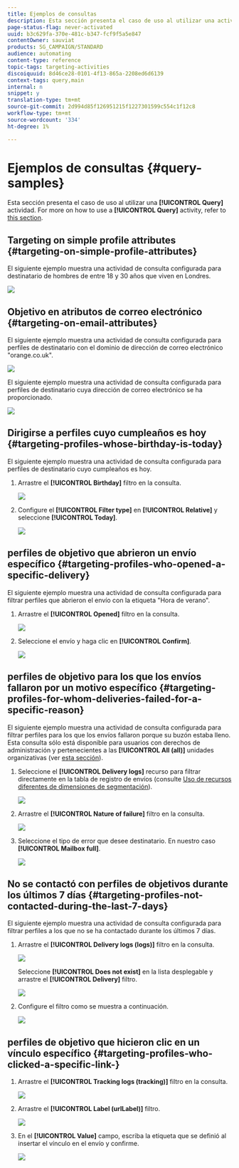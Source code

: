 ```yaml
---
title: Ejemplos de consultas
description: Esta sección presenta el caso de uso al utilizar una actividad de Consulta.
page-status-flag: never-activated
uuid: b3c629fa-370e-481c-b347-fcf9f5a5e847
contentOwner: sauviat
products: SG_CAMPAIGN/STANDARD
audience: automating
content-type: reference
topic-tags: targeting-activities
discoiquuid: 8d46ce28-0101-4f13-865a-2208ed6d6139
context-tags: query,main
internal: n
snippet: y
translation-type: tm+mt
source-git-commit: 2d994d85f126951215f1227301599c554c1f12c8
workflow-type: tm+mt
source-wordcount: '334'
ht-degree: 1%

---
```



# Ejemplos de consultas {#query-samples}

Esta sección presenta el caso de uso al utilizar una **[!UICONTROL Query]** actividad. For more on how to use a **[!UICONTROL Query]** activity, refer to [this section](../../automating/using/query.md).

## Targeting on simple profile attributes {#targeting-on-simple-profile-attributes}

El siguiente ejemplo muestra una actividad de consulta configurada para destinatario de hombres de entre 18 y 30 años que viven en Londres.

![](assets/query_sample_1.png)

## Objetivo en atributos de correo electrónico {#targeting-on-email-attributes}

El siguiente ejemplo muestra una actividad de consulta configurada para perfiles de destinatario con el dominio de dirección de correo electrónico &quot;orange.co.uk&quot;.

![](assets/query_sample_emaildomain.png)

El siguiente ejemplo muestra una actividad de consulta configurada para perfiles de destinatario cuya dirección de correo electrónico se ha proporcionado.

![](assets/query_sample_emailnotempty.png)

## Dirigirse a perfiles cuyo cumpleaños es hoy {#targeting-profiles-whose-birthday-is-today}

El siguiente ejemplo muestra una actividad de consulta configurada para perfiles de destinatario cuyo cumpleaños es hoy.

1. Arrastre el **[!UICONTROL Birthday]** filtro en la consulta.

   ![](assets/query_sample_birthday.png)

1. Configure el **[!UICONTROL Filter type]** en **[!UICONTROL Relative]** y seleccione **[!UICONTROL Today]**.

   ![](assets/query_sample_birthday2.png)

## perfiles de objetivo que abrieron un envío específico {#targeting-profiles-who-opened-a-specific-delivery}

El siguiente ejemplo muestra una actividad de consulta configurada para filtrar perfiles que abrieron el envío con la etiqueta &quot;Hora de verano&quot;.

1. Arrastre el **[!UICONTROL Opened]** filtro en la consulta.

   ![](assets/query_sample_opened.png)

1. Seleccione el envío y haga clic en **[!UICONTROL Confirm]**.

   ![](assets/query_sample_opened2.png)

## perfiles de objetivo para los que los envíos fallaron por un motivo específico {#targeting-profiles-for-whom-deliveries-failed-for-a-specific-reason}

El siguiente ejemplo muestra una actividad de consulta configurada para filtrar perfiles para los que los envíos fallaron porque su buzón estaba lleno. Esta consulta sólo está disponible para usuarios con derechos de administración y pertenecientes a las **[!UICONTROL All (all)]** unidades organizativas (ver [esta sección](../../administration/using/organizational-units.md)).

1. Seleccione el **[!UICONTROL Delivery logs]** recurso para filtrar directamente en la tabla de registro de envíos (consulte [Uso de recursos diferentes de dimensiones de segmentación](../../automating/using/using-resources-different-from-targeting-dimensions.md)).

   ![](assets/query_sample_failure1.png)

1. Arrastre el **[!UICONTROL Nature of failure]** filtro en la consulta.

   ![](assets/query_sample_failure2.png)

1. Seleccione el tipo de error que desee destinatario. En nuestro caso **[!UICONTROL Mailbox full]**.

   ![](assets/query_sample_failure3.png)

## No se contactó con perfiles de objetivos durante los últimos 7 días {#targeting-profiles-not-contacted-during-the-last-7-days}

El siguiente ejemplo muestra una actividad de consulta configurada para filtrar perfiles a los que no se ha contactado durante los últimos 7 días.

1. Arrastre el **[!UICONTROL Delivery logs (logs)]** filtro en la consulta.

   ![](assets/query_sample_7days.png)

   Seleccione **[!UICONTROL Does not exist]** en la lista desplegable y arrastre el **[!UICONTROL Delivery]** filtro.

   ![](assets/query_sample_7days1.png)

1. Configure el filtro como se muestra a continuación.

   ![](assets/query_sample_7days2.png)

## perfiles de objetivo que hicieron clic en un vínculo específico {#targeting-profiles-who-clicked-a-specific-link-}

1. Arrastre el **[!UICONTROL Tracking logs (tracking)]** filtro en la consulta.

   ![](assets/query_sample_trackinglogs.png)

1. Arrastre el **[!UICONTROL Label (urlLabel)]** filtro.

   ![](assets/query_sample_trackinglogs2.png)

1. En el **[!UICONTROL Value]** campo, escriba la etiqueta que se definió al insertar el vínculo en el envío y confirme.

   ![](assets/query_sample_trackinglogs3.png)

